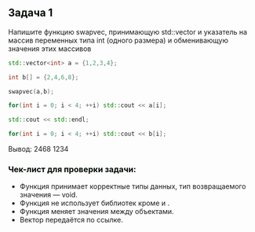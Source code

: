 ## <font color="#tomato">Задача 1</font>

Напишите функцию swapvec, принимающую std::vector<int> и указатель на массив переменных типа int (одного размера) 
и обменивающую значения этих массивов

```c++
std::vector<int> a = {1,2,3,4};

int b[] = {2,4,6,8};

swapvec(a,b);

for(int i = 0; i < 4; ++i) std::cout << a[i];

std::cout << std::endl;

for(int i = 0; i < 4; ++i) std::cout << b[i];
```

Вывод: 2468 1234

### <font color="#tomato">Чек-лист для проверки задачи:</font>

* Функция принимает корректные типы данных, тип возвращаемого значения — void.
* Функция не использует библиотек кроме <iostream> и <vector>.
* Функция меняет значения между объектами.
* Вектор передаётся по ссылке.